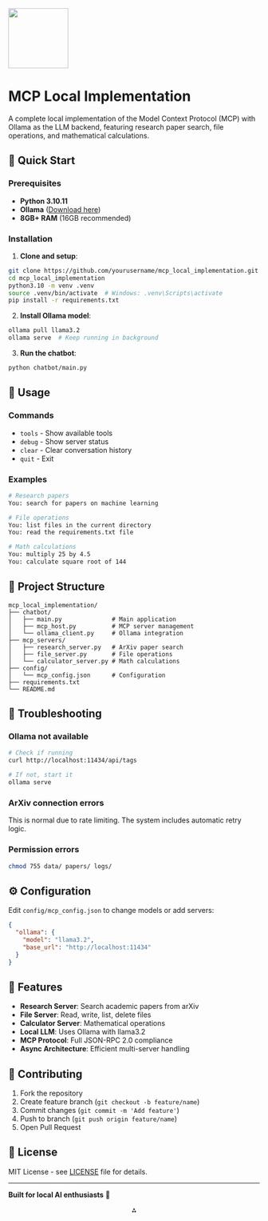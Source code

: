 <img src="https://r2cdn.perplexity.ai/pplx-full-logo-primary-dark%402x.png" class="logo" width="120"/>

# MCP Local Implementation

A complete local implementation of the Model Context Protocol (MCP) with Ollama as the LLM backend, featuring research paper search, file operations, and mathematical calculations.

## 🚀 Quick Start

### Prerequisites

- **Python 3.10.11**
- **Ollama** ([Download here](https://ollama.ai))
- **8GB+ RAM** (16GB recommended)


### Installation

1. **Clone and setup**:
```bash
git clone https://github.com/yourusername/mcp_local_implementation.git
cd mcp_local_implementation
python3.10 -m venv .venv
source .venv/bin/activate  # Windows: .venv\Scripts\activate
pip install -r requirements.txt
```

2. **Install Ollama model**:
```bash
ollama pull llama3.2
ollama serve  # Keep running in background
```

3. **Run the chatbot**:
```bash
python chatbot/main.py
```


## 🎯 Usage

### Commands

- `tools` - Show available tools
- `debug` - Show server status
- `clear` - Clear conversation history
- `quit` - Exit


### Examples

```bash
# Research papers
You: search for papers on machine learning

# File operations  
You: list files in the current directory
You: read the requirements.txt file

# Math calculations
You: multiply 25 by 4.5
You: calculate square root of 144
```


## 📁 Project Structure

```
mcp_local_implementation/
├── chatbot/
│   ├── main.py              # Main application
│   ├── mcp_host.py          # MCP server management
│   └── ollama_client.py     # Ollama integration
├── mcp_servers/
│   ├── research_server.py   # ArXiv paper search
│   ├── file_server.py       # File operations
│   └── calculator_server.py # Math calculations
├── config/
│   └── mcp_config.json      # Configuration
├── requirements.txt
└── README.md
```


## 🔧 Troubleshooting

### Ollama not available

```bash
# Check if running
curl http://localhost:11434/api/tags

# If not, start it
ollama serve
```


### ArXiv connection errors

This is normal due to rate limiting. The system includes automatic retry logic.

### Permission errors

```bash
chmod 755 data/ papers/ logs/
```


## ⚙️ Configuration

Edit `config/mcp_config.json` to change models or add servers:

```json
{
  "ollama": {
    "model": "llama3.2",
    "base_url": "http://localhost:11434"
  }
}
```


## 🌟 Features

- **Research Server**: Search academic papers from arXiv
- **File Server**: Read, write, list, delete files
- **Calculator Server**: Mathematical operations
- **Local LLM**: Uses Ollama with llama3.2
- **MCP Protocol**: Full JSON-RPC 2.0 compliance
- **Async Architecture**: Efficient multi-server handling


## 🤝 Contributing

1. Fork the repository
2. Create feature branch (`git checkout -b feature/name`)
3. Commit changes (`git commit -m 'Add feature'`)
4. Push to branch (`git push origin feature/name`)
5. Open Pull Request

## 📄 License

MIT License - see [LICENSE](LICENSE) file for details.

---

**Built for local AI enthusiasts** 🤖

<div style="text-align: center">⁂</div>

[^1]: calculator_server.py

[^2]: file_server.py

[^3]: research_server.py

[^4]: main.py

[^5]: mcp_host.py

[^6]: ollama_client.py

[^7]: requirements.txt

[^8]: mcp_config.json

[^9]: https://github.com/punkpeye/awesome-mcp-servers

[^10]: https://www.youtube.com/watch?v=StgbwIQH-C4

[^11]: https://github.com/patruff/ollama-mcp-bridge/blob/main/README.md

[^12]: https://www.reddit.com/r/ollama/comments/1kiw05t/built_a_simple_way_to_oneclick_install_and/

[^13]: https://dev.to/auyeungdavid_2847435260/step-by-step-guide-just-minutes-build-an-mcp-server-and-client-interacting-with-ollama-in-c-906

[^14]: https://www.youtube.com/watch?v=aiH79Q-LGjY

[^15]: https://github.com/QuantGeekDev/mcp-framework/issues/91

[^16]: https://blog.stackademic.com/build-simple-local-mcp-server-5434d19572a4?gi=8346020ff770

[^17]: https://ubos.tech/mcp/mcp-ollama-server/

[^18]: https://ubos.tech/mcp/mcp-server-basic-example-2/

